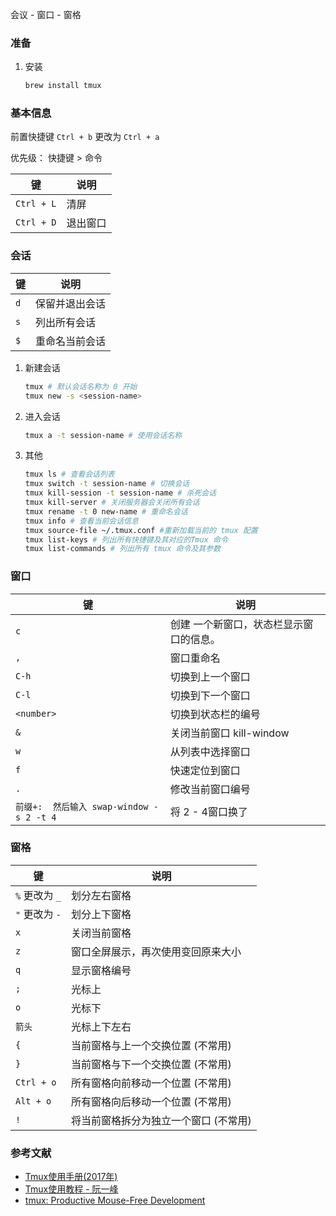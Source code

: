 

会议 - 窗口 - 窗格


### 准备

1. 安装 

   ```bash
   brew install tmux
   ```

### 基本信息

前置快捷键 `Ctrl + b`  更改为 `Ctrl + a`

优先级： 快捷键 > 命令

| 键           | 说明     |
| ------------ | -------- |
| `Ctrl + L` | 清屏     |
| `Ctrl + D` | 退出窗口 |



###  会话

| 键    | 说明           |
| ----- | -------------- |
| `d` | 保留并退出会话 |
| `s` | 列出所有会话   |
| `$` | 重命名当前会话 |

1. 新建会话

   ```bash
   tmux # 默认会话名称为 0 开始
   tmux new -s <session-name>
   ```

1. 进入会话

   ```bash
   tmux a -t session-name # 使用会话名称
   ```

1. 其他

   ```bash
   tmux ls # 查看会话列表
   tmux switch -t session-name # 切换会话
   tmux kill-session -t session-name # 杀死会话
   tmux kill-server # 关闭服务器会关闭所有会话
   tmux rename -t 0 new-name # 重命名会话
   tmux info # 查看当前会话信息
   tmux source-file ~/.tmux.conf #重新加载当前的 tmux 配置
   tmux list-keys # 列出所有快捷键及其对应的Tmux 命令
   tmux list-commands # 列出所有 tmux 命令及其参数
   
   ```

### 窗口

| 键           | 说明                                    |
| ------------ | --------------------------------------- |
| `c`        | 创建 一个新窗口，状态栏显示窗口的信息。 |
| `,`        | 窗口重命名                              |
| `C-h`      | 切换到上一个窗口                        |
| `C-l`      | 切换到下一个窗口                        |
| `<number>` | 切换到状态栏的编号                      |
| `&`        | 关闭当前窗口 kill-window               |
| `w`        | 从列表中选择窗口                        |
| `f`        | 快速定位到窗口                          |
| `.`        | 修改当前窗口编号                        |
| `前缀+:  然后输入 swap-window -s 2 -t 4`        | 将 2 - 4窗口换了                        |



### 窗格

| 键                 | 说明                                  |
| ------------------ | ------------------------------------- |
| `%` 更改为 `_` | 划分左右窗格                          |
| `"` 更改为 `-` | 划分上下窗格                          |
| `x`              | 关闭当前窗格                          |
| `z`              | 窗口全屏展示，再次使用变回原来大小    |
| `q`              | 显示窗格编号                          |
| `;`              | 光标上                                |
| `o`              | 光标下                                |
| `箭头`           | 光标上下左右                          |
| `{`              | 当前窗格与上一个交换位置 (不常用)     |
| `}`              | 当前窗格与下一个交换位置 (不常用)     |
| `Ctrl + o`       | 所有窗格向前移动一个位置 (不常用)     |
| `Alt + o`        | 所有窗格向后移动一个位置 (不常用)     |
| `!`              | 将当前窗格拆分为独立一个窗口 (不常用) |

### 参考文献

- [Tmux使用手册(2017年)](http://louiszhai.github.io/2017/09/30/tmux/)
- [Tmux使用教程 - 阮一峰](http://www.ruanyifeng.com/blog/2019/10/tmux.html)
- [tmux: Productive Mouse-Free Development](https://www.kancloud.cn/kancloud/tmux/62459)